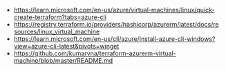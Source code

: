 - https://learn.microsoft.com/en-us/azure/virtual-machines/linux/quick-create-terraform?tabs=azure-cli
- https://registry.terraform.io/providers/hashicorp/azurerm/latest/docs/resources/linux_virtual_machine
- https://learn.microsoft.com/en-us/cli/azure/install-azure-cli-windows?view=azure-cli-latest&pivots=winget
- https://github.com/kumarvna/terraform-azurerm-virtual-machine/blob/master/README.md